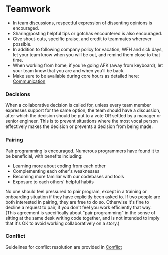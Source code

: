 # Teamwork

- In team discussions, respectful expression of dissenting opinions is encouraged.
- Sharing/posting helpful tips or gotchas encountered is also encouraged.
- Give shout-outs, specific praise, and credit to teammates wherever possible.
- In addition to following company policy for vacation, WFH and sick days, let
  your team know when you will be out, and remind them close to that time.
- When working from home, if you're going AFK (away from keyboard), let your team
  know that you are and when you'll be back.
- Make sure to be available during core hours as detailed here: [Communication](../Communication.md)

### Decisions

When a collaborative decision is called for, unless every team member expresses
support for the same option, the team should have a discussion, after which
the decision should be put to a vote OR settled by a manager or senior
engineer. This is to prevent situations where the most vocal person effectively
makes the decision or prevents a decision from being made.

### Pairing

Pair programming is encouraged. Numerous programmers have found it to be beneficial, with benefits including:
- Learning more about coding from each other
- Complementing each other's weaknesses
- Becoming more familiar with our codebases and tools
- Exposure to each others' helpful habits

No one should feel pressured to pair program, except in a training or
onboarding situation if they have explicitly been asked to. If two people are
both interested in pairing, they are free to do so. Otherwise it's fine to
decline a request to pair, if you don't feel you work efficiently that way.
(This agreement is specifically about "pair programming" in the sense of
sitting at the same desk writing code together, and is not intended to imply
that it's OK to avoid working collaboratively on a story.)

### Conflict

Guidelines for conflict resolution are provided in [Conflict](./Conflict.md)

